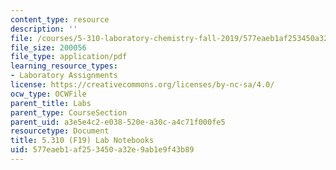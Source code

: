 ```yaml
---
content_type: resource
description: ''
file: /courses/5-310-laboratory-chemistry-fall-2019/577eaeb1af253450a32e9ab1e9f43b89_MIT5_310F19_notebook.pdf
file_size: 200056
file_type: application/pdf
learning_resource_types:
- Laboratory Assignments
license: https://creativecommons.org/licenses/by-nc-sa/4.0/
ocw_type: OCWFile
parent_title: Labs
parent_type: CourseSection
parent_uid: a3e5e4c2-e038-520e-a30c-a4c71f000fe5
resourcetype: Document
title: 5.310 (F19) Lab Notebooks
uid: 577eaeb1-af25-3450-a32e-9ab1e9f43b89
---
```

